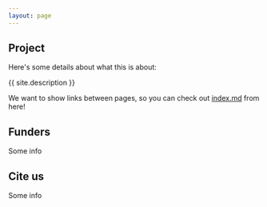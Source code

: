 ```yaml
---
layout: page
---
```


## Project 
Here's some details about what this is about:

{{ site.description }}

We want to show links between pages, so you can check out [index.md](index.md) from here!

## Funders
Some info

## Cite us
Some info
